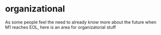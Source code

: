 # organizational
As some people feel the need to already know more about the future when M1 reaches EOL, here is an area for organizatorial stuff
